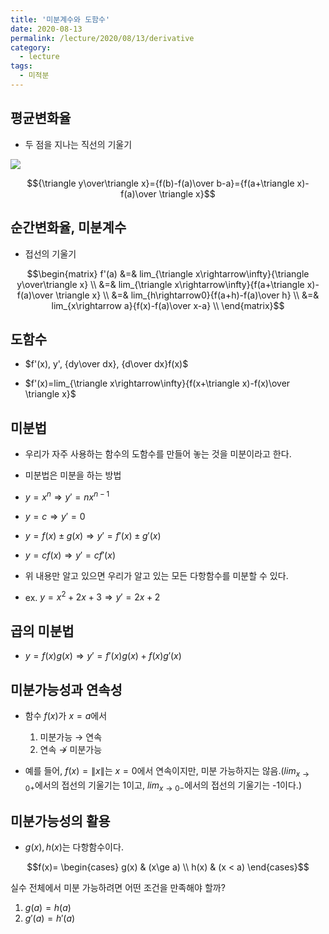 ```yaml
---
title: '미분계수와 도함수'
date: 2020-08-13
permalink: /lecture/2020/08/13/derivative
category:
  - lecture
tags:
  - 미적분
---
```


## 평균변화율
- 두 점을 지나는 직선의 기울기

![](https://user-images.githubusercontent.com/26649034/89911722-b6b1d180-dc2c-11ea-8b4c-326a906fee8d.png)

$${\triangle y\over\triangle x}={f(b)-f(a)\over b-a}={f(a+\triangle x)-f(a)\over \triangle x}$$

## 순간변화율, 미분계수
- 접선의 기울기

$$\begin{matrix}
f'(a) &=& lim_{\triangle x\rightarrow\infty}{\triangle y\over\triangle x} \\
       &=& lim_{\triangle x\rightarrow\infty}{f(a+\triangle x)-f(a)\over \triangle x} \\
       &=& lim_{h\rightarrow0}{f(a+h)-f(a)\over h} \\
       &=& lim_{x\rightarrow a}{f(x)-f(a)\over x-a} \\
\end{matrix}$$

## 도함수
- $f'(x), y', {dy\over dx}, {d\over dx}f(x)$

- $f'(x)=lim_{\triangle x\rightarrow\infty}{f(x+\triangle x)-f(x)\over \triangle x}$

## 미분법
- 우리가 자주 사용하는 함수의 도함수를 만들어 놓는 것을 미분이라고 한다.

- 미분법은 미분을 하는 방법

- $y=x^n\Rightarrow y'=nx^{n-1}$

- $y=c\Rightarrow y'=0$

- $y=f(x)\pm g(x)\Rightarrow y'=f'(x)\pm g'(x)$

- $y=cf(x)\Rightarrow y'=cf'(x)$

- 위 내용만 알고 있으면 우리가 알고 있는 모든 다항함수를 미분할 수 있다.

- ex. $y=x^2+2x+3\Rightarrow y'=2x+2$

## 곱의 미분법
- $y=f(x)g(x)\Rightarrow y'=f'(x)g(x)+f(x)g'(x)$


## 미분가능성과 연속성
- 함수 $f(x)$가 $x=a$에서 
	1. 미분가능 $\rightarrow$ 연속
	2. 연속 $\nrightarrow$ 미분가능

- 예를 들어, $f(x)=\|x\|$는 $x=0$에서 연속이지만, 미분 가능하지는 않음.($lim_{ x\rightarrow0+}$에서의 접선의 기울기는 1이고, $lim_{ x\rightarrow0-}$에서의 접선의 기울기는 -1이다.)

## 미분가능성의 활용
- $g(x), h(x)$는 다항함수이다.

$$f(x)=
\begin{cases}
g(x) & (x\ge a) \\
h(x) & (x < a)
\end{cases}$$

실수 전체에서 미분 가능하려면 어떤 조건을 만족해야 할까?
1. $g(a)=h(a)$
2. $g'(a)=h'(a)$